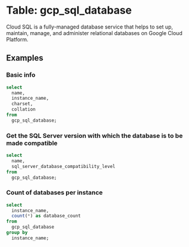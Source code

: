 # Table: gcp_sql_database

Cloud SQL is a fully-managed database service that helps to set up, maintain, manage, and administer relational databases on Google Cloud Platform.

## Examples

### Basic info

```sql
select
  name,
  instance_name,
  charset,
  collation
from
  gcp_sql_database;
```


### Get the SQL Server version with which the database is to be made compatible

```sql
select
  name,
  sql_server_database_compatibility_level
from
  gcp_sql_database;
```


### Count of databases per instance

```sql
select
  instance_name,
  count(*) as database_count
from
  gcp_sql_database
group by
  instance_name;
```